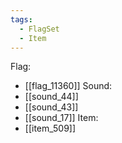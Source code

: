 ```yaml
---
tags:
  - FlagSet
  - Item
---
```

Flag:
- [[flag_11360]]
Sound:
- [[sound_44]]
- [[sound_43]]
- [[sound_17]]
Item:
- [[item_509]]
